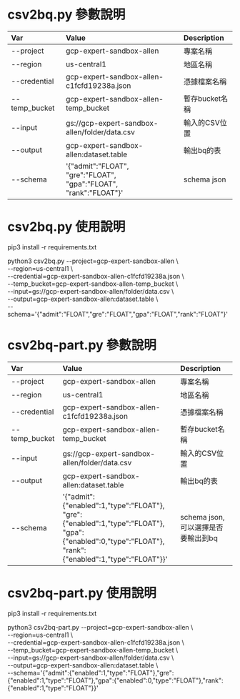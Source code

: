 # csv2bq.py 參數說明

Var           | Value                                         | Description
:-------------|:----------------------------------------------|:------------------------
--project	  | gcp-expert-sandbox-allen	                  | 專案名稱
--region	  | us-central1	                                  | 地區名稱
--credential  | gcp-expert-sandbox-allen-c1fcfd19238a.json	  | 憑據檔案名稱
--temp_bucket | gcp-expert-sandbox-allen-temp_bucket	      | 暫存bucket名稱
--input	      | gs://gcp-expert-sandbox-allen/folder/data.csv | 輸入的CSV位置
--output	  | gcp-expert-sandbox-allen:dataset.table	      | 輸出bq的表
--schema	  | '{"admit":"FLOAT", <br> "gre":"FLOAT",<br>"gpa":"FLOAT",<br>"rank":"FLOAT"}' | schema json

# csv2bq.py 使用說明

pip3 install -r requirements.txt

python3 csv2bq.py --project=gcp-expert-sandbox-allen \\<br>
--region=us-central1 \\<br>
--credential=gcp-expert-sandbox-allen-c1fcfd19238a.json \\<br>
--temp_bucket=gcp-expert-sandbox-allen-temp_bucket \\<br>
--input=gs://gcp-expert-sandbox-allen/folder/data.csv \\<br>
--output=gcp-expert-sandbox-allen:dataset.table \\<br>
--schema='{"admit":"FLOAT","gre":"FLOAT","gpa":"FLOAT","rank":"FLOAT"}'



# csv2bq-part.py 參數說明

Var           | Value                                         | Description
:-------------|:----------------------------------------------|:------------------------
--project	  | gcp-expert-sandbox-allen	                  | 專案名稱
--region	  | us-central1	                                  | 地區名稱
--credential  | gcp-expert-sandbox-allen-c1fcfd19238a.json	  | 憑據檔案名稱
--temp_bucket | gcp-expert-sandbox-allen-temp_bucket	      | 暫存bucket名稱
--input	      | gs://gcp-expert-sandbox-allen/folder/data.csv | 輸入的CSV位置
--output	  | gcp-expert-sandbox-allen:dataset.table	      | 輸出bq的表
--schema	  | '{"admit":{"enabled":1,"type":"FLOAT"},<br>"gre":{"enabled":1,"type":"FLOAT"},<br>"gpa":{"enabled":0,"type":"FLOAT"},<br>"rank":{"enabled":1,"type":"FLOAT"}}' | schema json,可以選擇是否要輸出到bq

# csv2bq-part.py 使用說明

pip3 install -r requirements.txt

python3 csv2bq-part.py --project=gcp-expert-sandbox-allen \\<br>
--region=us-central1 \\<br>
--credential=gcp-expert-sandbox-allen-c1fcfd19238a.json \\<br>
--temp_bucket=gcp-expert-sandbox-allen-temp_bucket \\<br>
--input=gs://gcp-expert-sandbox-allen/folder/data.csv \\<br>
--output=gcp-expert-sandbox-allen:dataset.table \\<br>
--schema='{"admit":{"enabled":1,"type":"FLOAT"},"gre":{"enabled":1,"type":"FLOAT"},"gpa":{"enabled":0,"type":"FLOAT"},"rank":{"enabled":1,"type":"FLOAT"}}'